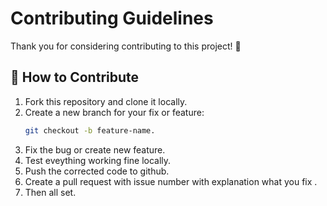 # Contributing Guidelines

Thank you for considering contributing to this project! 🎉

## 🧩 How to Contribute
1. Fork this repository and clone it locally.
2. Create a new branch for your fix or feature:
   ```bash
   git checkout -b feature-name.
3. Fix the bug or create new feature.
4. Test eveything working fine locally.
5. Push the corrected code to github.
6. Create a pull request with issue number with explanation what you fix .  
7. Then all set.   
